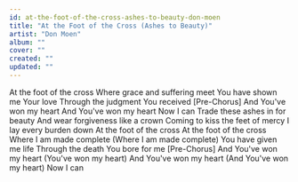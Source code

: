 ```yaml
---
id: at-the-foot-of-the-cross-ashes-to-beauty-don-moen
title: "At the Foot of the Cross (Ashes to Beauty)"
artist: "Don Moen"
album: ""
cover: ""
created: ""
updated: ""
---
```


At the foot of the cross
Where grace and suffering meet
You have shown me Your love
Through the judgment You received
[Pre-Chorus]
And You've won my heart
And You've won my heart
Now I can
Trade these ashes in for beauty
And wear forgiveness like a crown
Coming to kiss the feet of mercy
I lay every burden down
At the foot of the cross
At the foot of the cross
Where I am made complete (Where I am made complete)
You have given me life
Through the death You bore for me
[Pre-Chorus]
And You've won my heart (You've won my heart)
And You've won my heart (And You've won my heart)
Now I can